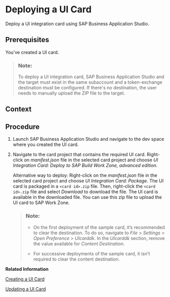 <!-- loio35e6049aff8b4495903ee16303508a76 -->

# Deploying a UI Card

Deploy a UI integration card using SAP Business Application Studio.



<a name="loio35e6049aff8b4495903ee16303508a76__prereq_asx_vwy_wkb"/>

## Prerequisites

You’ve created a UI card.

> ### Note:  
> To deploy a UI integration card, SAP Business Application Studio and the target must exist in the same subaccount and a token-exchange destination must be configured. If there's no destination, the user needs to manually upload the ZIP file to the target.



<a name="loio35e6049aff8b4495903ee16303508a76__context_cgn_5f5_xkb"/>

## Context



<a name="loio35e6049aff8b4495903ee16303508a76__steps_dgn_5f5_xkb"/>

## Procedure

1.  Launch SAP Business Application Studio and navigate to the dev space where you created the UI card.

2.  Navigate to the card project that contains the required UI card. Right-click on *manifest.json* file in the selected card project and choose *UI Integration Card: Deploy to SAP Build Work Zone, advanced edition*.

    Alternative way to deploy: Right-click on the *manifest.json* file in the selected card project and choose *UI Integration Card: Package*. The UI card is packaged in a `<card id>.zip` file. Then, right-click the `<card id>.zip` file and select *Download* to download the file. The UI card is available in the downloaded file. You can use this zip file to upload the UI card to SAP Work Zone.

    > ### Note:  
    > -   On the first deployment of the sample card, it’s recommended to clear the destination. To do so, navigate to *File* \> *Settings* \> *Open Preference* \> *UIcarddk*. In the *UIcarddk* section, remove the value available for *Content Destination*.
    > 
    > -   For successive deployments of the sample card, it isn’t required to clear the content destination.


**Related Information**  


[Creating a UI Card](creating-a-ui-card-3fd1bdf.md "Create a UI card using SAP Business Application Studio.")

[Updating a UI Card](updating-a-ui-card-c27069e.md "Update a UI card using SAP Business Application Studio.")

